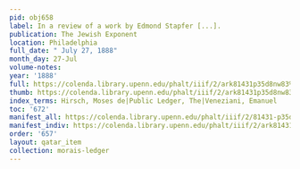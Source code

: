 ```yaml
---
pid: obj658
label: In a review of a work by Edmond Stapfer [...].
publication: The Jewish Exponent
location: Philadelphia
full_date: " July 27, 1888"
month_day: 27-Jul
volume-notes:
year: '1888'
full: https://colenda.library.upenn.edu/phalt/iiif/2/ark81431p35d8nw83%2FSHA256E-s7190398--88425c721d9dc9eec71c8de329d1842fce4acf2fe187fec53f0ccceb279cc384.jpeg/full/3500,/0/default.jpg
thumb: https://colenda.library.upenn.edu/phalt/iiif/2/ark81431p35d8nw83%2FSHA256E-s7190398--88425c721d9dc9eec71c8de329d1842fce4acf2fe187fec53f0ccceb279cc384.jpeg/full/!200,200/0/default.jpg
index_terms: Hirsch, Moses de|Public Ledger, The|Veneziani, Emanuel
toc: '672'
manifest_all: https://colenda.library.upenn.edu/phalt/iiif/2/81431-p35d8nw83/manifest
manifest_indiv: https://colenda.library.upenn.edu/phalt/iiif/2/ark81431p35d8nw83%2FSHA256E-s7190398--88425c721d9dc9eec71c8de329d1842fce4acf2fe187fec53f0ccceb279cc384.jpeg
order: '657'
layout: qatar_item
collection: morais-ledger
---
```

